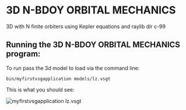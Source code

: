 # 3D N-BDOY ORBITAL MECHANICS
3D with N finite orbiters using Kepler equations and raylib dir c-99

## Running the 3D N-BDOY ORBITAL MECHANICS program:

To run pass the 3d model to load via the command line:

    bin/myfirstvsgapplication models/lz.vsgt

This is what you should see:

![myfirstvsgapplication lz.vsgt](https://raw.githubusercontent.com/vsg-dev/MyFirstVsgApplication/master/images/myfirstvsgapplication_lz.png)

